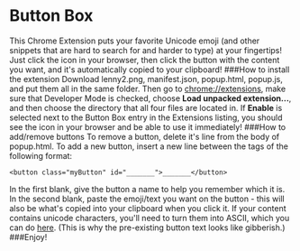 Button Box
============
This Chrome Extension puts your favorite Unicode emoji (and other snippets that are hard to search for and harder to type) at your fingertips! Just click the icon in your browser, then click the button with the content you want, and it's automatically copied to your clipboard!
###How to install the extension
Download lenny2.png, manifest.json, popup.html, popup.js, and put them all in the same folder. Then go to [chrome://extensions](chrome://extensions), make sure that Developer Mode is checked, choose **Load unpacked extension...**, and then choose the directory that all four files are located in. If **Enable** is selected next to the Button Box entry in the Extensions listing, you should see the icon in your browser and be able to use it immediately!
###How to add/remove buttons
To remove a button, delete it's line from the body of popup.html. To add a new button, insert a new line between the <body> tags of the following format:
```
<button class="myButton" id="_______">_______</button>
```
In the first blank, give the button a name to help you remember which it is. In the second blank, paste the emoji/text you want on the button - this will also be what's copied into your clipboard when you click it. If your content contains unicode characters, you'll need to turn them into ASCII, which you can do [here](http://www.rapidmonkey.com/unicodeconverter). (This is why the pre-existing button text looks like gibberish.)
###Enjoy!
